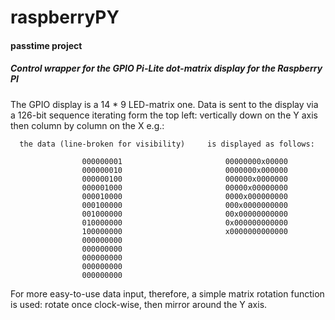# raspberryPY
#### passtime project
##### Control wrapper for the GPIO Pi-Lite dot-matrix display for the Raspberry PI
The GPIO display is a 14 * 9 LED-matrix one. Data is sent to the display via a 126-bit sequence iterating form the top left: vertically down on the Y axis then column by column on the X e.g.:
```
  the data (line-broken for visibility)     is displayed as follows:
   
                000000001                       00000000x00000
                000000010                       0000000x000000  
                000000100                       000000x0000000  
                000001000                       00000x00000000  
                000010000                       0000x000000000  
                000100000                       000x0000000000  
                001000000                       00x00000000000  
                010000000                       0x000000000000  
                100000000                       x0000000000000  
                000000000
                000000000
                000000000
                000000000
                000000000
```
For more easy-to-use data input, therefore, a simple matrix rotation function is used: rotate once clock-wise, then mirror around the Y axis.